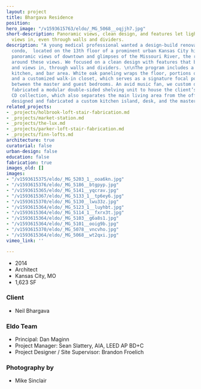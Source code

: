 ```yaml
---
layout: project
title: Bhargava Residence
position: 
hero_image: "/v1593615763/eldo/_MG_5068__oqjjh7.jpg"
short-description: Panoramic views, clean design, and features let light and city
  views in, even through walls and dividers.
description: "A young medical professional wanted a design-build renovation of his
  condo,  located on the 13th floor of a prominent urban Kansas City high-rise. With
  panoramic views of downtown and glimpses of the Missouri River, the renovation centered
  around these views. We focused on a clean design with features that brought light
  and views in, through walls and dividers. \n\nThe program includes a new office,
  kitchen, and bar area. White oak paneling wraps the floor, portions of the ceiling
  and a customized walk-in closet, which serves as a signature focal point and buffer
  between the master and guest bedrooms. An avid music fan, we custom designed and
  fabricated a modular double-sided shelving unit to house the client’s elaborate
  CD collection, which also separates the main living area from the office. We also
  designed and fabricated a custom kitchen island, desk, and the master bath vanity."
related_projects:
- _projects/holbrook-loft-stair-fabrication.md
- _projects/market-station.md
- _projects/the-lux.md
- _projects/parker-loft-stair-fabrication.md
- _projects/finn-lofts.md
architecture: true
curatorial: false
urban-design: false
education: false
fabrication: true
images_old: []
images:
- "/v1593615375/eldo/_MG_5203_1__ooa6kn.jpg"
- "/v1593615376/eldo/_MG_5186__btgpyp.jpg"
- "/v1593615365/eldo/_MG_5141__yqcrav.jpg"
- "/v1593615367/eldo/_MG_5133_1__tp6ey6.jpg"
- "/v1593615370/eldo/_MG_5130__lwu33z.jpg"
- "/v1593615364/eldo/_MG_5123_1__luyhbt.jpg"
- "/v1593615364/eldo/_MG_5114_1__fxrx3t.jpg"
- "/v1593615364/eldo/_MG_5103__g6a8s1.jpg"
- "/v1593615364/eldo/_MG_5101__ooig9b.jpg"
- "/v1593615370/eldo/_MG_5078__vncvho.jpg"
- "/v1593615364/eldo/_MG_5068__wt2qxi.jpg"
vimeo_link: ''

---
```

* 2014
* Architect
* Kansas City, MO
* 1,623 SF

### Client

* Neil Bhargava

### Eldo Team

* Principal: Dan Maginn
* Project Manager: Sean Slattery, AIA, LEED AP BD+C
* Project Designer / Site Supervisor: Brandon Froelich

### Photography by

* Mike Sinclair